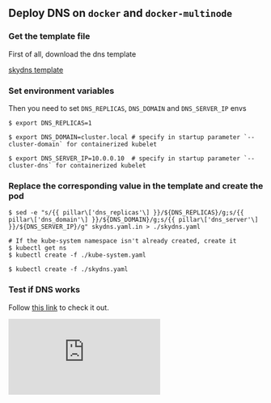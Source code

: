 <!-- BEGIN MUNGE: UNVERSIONED_WARNING -->


<!-- END MUNGE: UNVERSIONED_WARNING -->

## Deploy DNS on `docker` and `docker-multinode`

### Get the template file

First of all, download the dns template

[skydns template](skydns.yaml.in)

### Set environment variables

Then you need to set `DNS_REPLICAS`, `DNS_DOMAIN` and `DNS_SERVER_IP` envs

```console
$ export DNS_REPLICAS=1

$ export DNS_DOMAIN=cluster.local # specify in startup parameter `--cluster-domain` for containerized kubelet 

$ export DNS_SERVER_IP=10.0.0.10  # specify in startup parameter `--cluster-dns` for containerized kubelet 
```

### Replace the corresponding value in the template and create the pod

```console
$ sed -e "s/{{ pillar\['dns_replicas'\] }}/${DNS_REPLICAS}/g;s/{{ pillar\['dns_domain'\] }}/${DNS_DOMAIN}/g;s/{{ pillar\['dns_server'\] }}/${DNS_SERVER_IP}/g" skydns.yaml.in > ./skydns.yaml

# If the kube-system namespace isn't already created, create it
$ kubectl get ns
$ kubectl create -f ./kube-system.yaml

$ kubectl create -f ./skydns.yaml
```

### Test if DNS works

Follow [this link](../../../cluster/addons/dns/#how-do-i-test-if-it-is-working) to check it out.



<!-- BEGIN MUNGE: IS_VERSIONED -->
<!-- TAG IS_VERSIONED -->
<!-- END MUNGE: IS_VERSIONED -->


<!-- BEGIN MUNGE: GENERATED_ANALYTICS -->
[![Analytics](https://kubernetes-site.appspot.com/UA-36037335-10/GitHub/docs/getting-started-guides/docker-multinode/deployDNS.md?pixel)]()
<!-- END MUNGE: GENERATED_ANALYTICS -->
